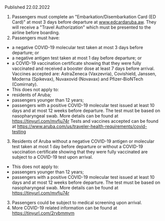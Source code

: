 Published 22.02.2022
1. Passengers must complete an "Embarkation/Disembarkation Card (ED Card)" at most 3 days before departure at <a href="http://www.edcardaruba.aw/">www.edcardaruba.aw</a>. They will receive a "Travel Authorization" which must be presented to the airline before boarding.
2. Passengers must have:
- a negative COVID-19 molecular test taken at most 3 days before departure; or
- a negative antigen test taken at most 1 day before departure; or
- a COVID-19 vaccination certificate showing that they were fully vaccinated and received a booster dose at least 7 days before arrival. Vaccines accepted are: AstraZeneca (Vaxzevria), Covishield, Janssen, Moderna (Spikevax), Nuvaxovid (Novavax) and Pfizer-BioNTech (Comirnaty).
- This does not apply to:
- residents of Aruba;
- passengers younger than 12 years;
- passengers with a positive COVID-19 molecular test issued at least 10 days and at most 12 weeks before departure. The test must be based on nasopharyngeal swab. More details can be found at <a href="https://tinyurl.com/mvfju74r">https://tinyurl.com/mvfju74r</a>
Tests and vaccines accepted can be found at <a href="https://www.aruba.com/us/traveler-health-requirements/covid-testing">https://www.aruba.com/us/traveler-health-requirements/covid-testing</a>
3. Residents of Aruba without a negative COVID-19 antigen or molecular test taken at most 1 day before departure or without a COVID-19 vaccination certificate showing that they were fully vaccinated are subject to a COVID-19 test upon arrival.
- This does not apply to:
- passengers younger than 12 years;
- passengers with a positive COVID-19 molecular test issued at least 10 days and at most 12 weeks before departure. The test must be based on nasopharyngeal swab. More details can be found at <a href="https://tinyurl.com/mvfju74r">https://tinyurl.com/mvfju74r</a>
3. Passengers could be subject to medical screening upon arrival.
4. More COVID-19 related information can be found at <a href="https://tinyurl.com/2rvbmmym">https://tinyurl.com/2rvbmmym</a>